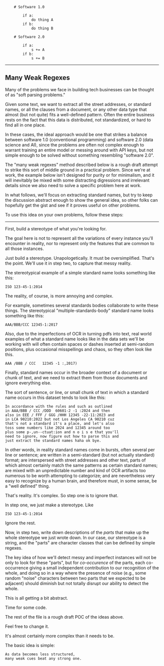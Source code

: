 ```
	# Software 1.0

        if a:
            do thing A
        if b:
            do thing B

    # Software 2.0

        if a:
            s += A
        if b:
            s += B
```

---

## Many Weak Regexes

Many of the problems we face in building tech
businesses can be thought of as "soft parsing problems."

Given some text, we want to extract all the street addresses,
or standard names, or all the clauses from a document, or
any other data type that almost (but not quite) fits
a well-defined pattern. Often the entire business rests
on the fact that this data is distributed, not standardized,
or hard to find all in one place.

In these cases, the ideal approach would be one that
strikes a balance between software 1.0 (conventional
programming) and software 2.0 (data science and AI),
since the problems are often not complex enough to
warrant training an entire model or messing around
with API keys, but not simple enough to be solved
without something resembling "software 2.0".

The "many weak regexes" method described below is a
rough draft attempt to strike this sort of middle
ground in a practical problem. Since we're at work,
the example below isn't designed for purity or for
minimalism, and it will inevitably be mixed with some
distracting digressions and irrelevant details since
we also need to solve a specific problem here at work.

In what follows, we'll focus on extracting standard names,
but try to keep the discussion abstract enough to show
the general idea, so other folks can hopefully get the
gist and see if it proves useful on other problems.

To use this idea on your own problems, follow these steps:

---

First, build a stereotype of what you're looking for.

The goal here is not to represent all the variations
of every instance you'll encounter in reality, nor
to represent only the features that are common to
all those instances.

Just build a stereotype. Unapologetically. It must
be oversimplified. That's the point. We'll use it
in step two, to capture that messy reality.

The stereotypical example of a simple standard name
looks something like this:

    ISO 123-45-1:2014

The reality, of course, is more annoying and complex.

For example, sometimes several standards bodies collaborate
to write these things. The stereotypical "multiple-standards-body"
standard name looks something like this:

    AAA/BBB/CCC 12345-1:2017

Also, due to the imperfections of OCR in turning pdfs
into text, real world examples of what a standard name
looks like in the data sets we'll be working with will
often contain spaces or dashes inserted at semi-random
positions, plus occasional misspellings and chaos, so
they often look like this.

    AAA /BBB / CCC   12345 -1 :,2017)

Finally, standard names occur in the broader context of
a document or chunk of text, and we need to extract them
from those documents and ignore everything else.

The sort of sentence, or line, or small chunk of text
in which a standard name occurs in this dataset tends to
look like this:

    In accordance with the rules and such as outlined
    in AAA/BBB / CCC /DDD  60601-2 -1 :2024 and then
    also in EEE / FFF / GGG /HHH 12345 -22-11:2023 and
    in LCA 90210:2022 but not Los Angeles CA 90210 cuz
    that's not a standard it's a place, and let's also
    toss some numbers like 2024 and 12345 around too
    plus some p-,un--ctuat:ion and n o i s e that you'll
    need to ignore, now figure out how to parse this and
    just extract the standard names haha ok bye.

In other words, in reality standard names come in bursts, often several
per line or sentence; are written in a semi-standard (but not
actually standard) format; are interspersed with street
addresses and other text, parts of which almost certainly
match the same patterns as certain standard names; are
mixed with an unpredictable number and kind of OCR artifacts
too numerous to be worth attempting to categorize; and are
nevertheless very easy to recognize by a human brain, and
therefore must, in some sense, be a "well defined" thing.

That's reality. It's complex. So step one is to ignore that.

In step one, we just make a stereotype. Like

    ISO 123-45-1:2014

Ignore the rest.

Now, in step two, write down descriptions of the *parts*
that make up the whole stereotype we just wrote down. In our case,
our stereotype is a string, and the "parts" are character classes
that can be defined by simple regexes.

The key idea of how we'll detect messy and imperfect
instances will not be only to look for these "parts",
but for *co-occurence* of the parts, each co-occurrence
giving a small independent contribution to our
recognition of the whole, and doing so in a way where
the presence of noise (e.g., some random "noise" characters
between two parts that we expected to be adjacent) should
diminish but not totally disrupt our ability to detect
the whole.

This is all getting a bit abstract.

Time for some code.

The rest of the file is a rough draft POC of the ideas above.

Feel free to change it.

It's almost certainly more complex than it needs to be.

The basic idea is simple:

    As data becomes less structured,
    many weak cues beat any strong one.
